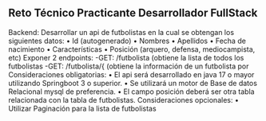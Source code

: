## Reto Técnico Practicante Desarrollador FullStack
Backend:
Desarrollar un api de futbolistas en la cual se obtengan los siguientes datos:
• Id (autogenerado)
• Nombres
• Apellidos
• Fecha de nacimiento
• Características
• Posición (arquero, defensa, mediocampista, etc)
Exponer 2 endpoints:
-GET: /futbolista (obtiene la lista de todos los futbolistas
-GET: /futbolista/{ (obtiene la información de un futbolista por
Consideraciones obligatorias:
• El api será desarrollado en java 17 o mayor utilizando Springboot 3 o
superior.
• Se utilizará un motor de Base de datos Relacional mysql de
preferencia.
• El campo posición deberá ser otra tabla relacionada con la tabla de
futbolistas.
Consideraciones opcionales:
• Utilizar Paginación para la lista de futbolistas
